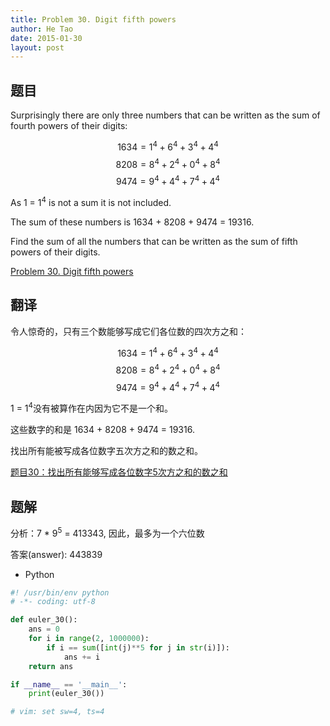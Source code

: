 ```yaml
---
title: Problem 30. Digit fifth powers
author: He Tao
date: 2015-01-30
layout: post
---
```


## 题目

Surprisingly there are only three numbers that can be written as the sum of fourth powers of their digits:

$$ 1634 = 1^4 + 6^4 + 3^4 + 4^4 $$
$$ 8208 = 8^4 + 2^4 + 0^4 + 8^4 $$
$$ 9474 = 9^4 + 4^4 + 7^4 + 4^4 $$

As 1 = 1<sup>4</sup> is not a sum it is not included.
<!--more-->
The sum of these numbers is 1634 + 8208 + 9474 = 19316.

Find the sum of all the numbers that can be written as the sum of fifth powers of their digits.

[Problem 30. Digit fifth powers](https://projecteuler.net/problem=30 "Problem 30")

## 翻译

令人惊奇的，只有三个数能够写成它们各位数的四次方之和：

$$ 1634 = 1^4 + 6^4 + 3^4 + 4^4 $$
$$ 8208 = 8^4 + 2^4 + 0^4 + 8^4 $$
$$ 9474 = 9^4 + 4^4 + 7^4 + 4^4 $$

1 = 1<sup>4</sup>没有被算作在内因为它不是一个和。

这些数字的和是 1634 + 8208 + 9474 = 19316.

找出所有能被写成各位数字五次方之和的数之和。

[题目30：找出所有能够写成各位数字5次方之和的数之和](http://pe.spiritzhang.com/index.php/2011-05-11-09-44-54/31-305 "题目30")

## 题解

分析：7 * 9<sup>5</sup> = 413343, 因此，最多为一个六位数

答案(answer): 443839

+ Python

```python
#! /usr/bin/env python
# -*- coding: utf-8

def euler_30():
    ans = 0
    for i in range(2, 1000000):
        if i == sum([int(j)**5 for j in str(i)]):
            ans += i
    return ans

if __name__ == '__main__':
    print(euler_30())

# vim: set sw=4, ts=4
```
